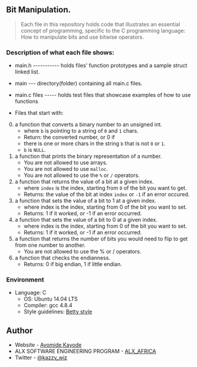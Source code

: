 ## Bit Manipulation.
> Each file in this repository holds code that illustrates an essential concept of programming,
> specific to the C programming language:
> How to manipulate bits and use bitwise operators.

### Description of what each file shows:

* main.h ----------- holds files' function prototypes and a sample struct linked list.
* main --- directory(folder) containing all main.c files.
* main.c files ----- holds test files that showcase examples of how to use functions

* Files that start with:
0. a function that converts a binary number to an unsigned int.
	- where `b` is pointing to a string of `0` and `1` chars.
	- Return: the converted number, or 0 if
	- there is one or more chars in the string `b` that is not `0` or `1`.
	- `b` is `NULL`.
1. a function that prints the binary representation of a number.
	- You are not allowed to use arrays.
	- You are not allowed to use `malloc`.
	- You are not allowed to use the `%` or `/` operators.
2.  a function that returns the value of a bit at a given index.
	- where `index` is the index, starting from `0` of the bit you want to get.
	- Returns: the value of the bit at index `index` or `-1` if an error occured.
3. a function that sets the value of a bit to 1 at a given index.
	- where index is the index, starting from 0 of the bit you want to set.
	- Returns: 1 if it worked, or -1 if an error occurred.
4.  a function that sets the value of a bit to 0 at a given index.
	- where index is the index, starting from 0 of the bit you want to set.
	- Returns: 1 if it worked, or -1 if an error occurred.
5. a function that returns the number of bits you would need to flip to get from one number to another.
	- You are not allowed to use the % or / operators.
6. a function that checks the endianness.
	- Returns: 0 if big endian, 1 if little endian.

### Environment
* Language: C
	* OS: Ubuntu 14.04 LTS
	* Compiler: gcc 4.8.4
	* Style guidelines: [Betty style](https://github.com/holbertonschool/Betty/wiki)

## Author

- Website - [Ayomide Kayode](https://github.com/AyomideKayode)
- ALX SOFTWARE ENGINEERING PROGRAM - [ALX_AFRICA](https://www.alxafrica.com/programmes/)
- Twitter - [@kazzy_wiz](https://www.twitter.com/kazzy_wiz)
